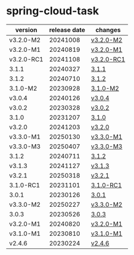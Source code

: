 # spring-cloud-task	


|version|release date|changes|
|---|---|---|
|v3.2.0-M2|20241008|[v3.2.0-M2](./v3.2.0-M2-20241008.md)|
|v3.2.0-M1|20240819|[v3.2.0-M1](./v3.2.0-M1-20240819.md)|
|v3.2.0-RC1|20241108|[v3.2.0-RC1](./v3.2.0-RC1-20241108.md)|
|3.1.1|20240327|[3.1.1](./3.1.1-20240327.md)|
|3.1.2|20240710|[3.1.2](./3.1.2-20240710.md)|
|3.1.0-M2|20230928|[3.1.0-M2](./3.1.0-M2-20230928.md)|
|v3.0.4|20240126|[v3.0.4](./v3.0.4-20240126.md)|
|v3.0.2|20230328|[v3.0.2](./v3.0.2-20230328.md)|
|3.1.0|20231207|[3.1.0](./3.1.0-20231207.md)|
|v3.2.0|20241203|[v3.2.0](./v3.2.0-20241203.md)|
|v3.3.0-M1|20250130|[v3.3.0-M1](./v3.3.0-M1-20250130.md)|
|v3.3.0-M3|20250407|[v3.3.0-M3](./v3.3.0-M3-20250407.md)|
|3.1.2|20240711|[3.1.2](./3.1.2-20240711.md)|
|v3.1.3|20241127|[v3.1.3](./v3.1.3-20241127.md)|
|v3.2.1|20250318|[v3.2.1](./v3.2.1-20250318.md)|
|3.1.0-RC1|20231101|[3.1.0-RC1](./3.1.0-RC1-20231101.md)|
|3.0.1|20230126|[3.0.1](./3.0.1-20230126.md)|
|v3.3.0-M2|20250227|[v3.3.0-M2](./v3.3.0-M2-20250227.md)|
|3.0.3|20230526|[3.0.3](./3.0.3-20230526.md)|
|v3.2.0-M1|20240820|[v3.2.0-M1](./v3.2.0-M1-20240820.md)|
|v3.1.0-M1|20230810|[v3.1.0-M1](./v3.1.0-M1-20230810.md)|
|v2.4.6|20230224|[v2.4.6](./v2.4.6-20230224.md)|
